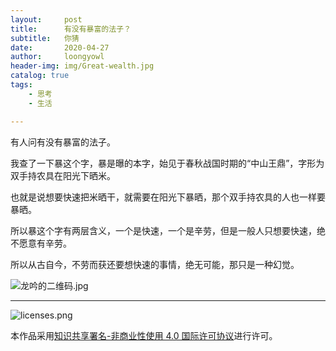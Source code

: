 ```yaml
---
layout:     post
title:      有没有暴富的法子？
subtitle:   你猜
date:       2020-04-27
author:     loongyowl
header-img: img/Great-wealth.jpg
catalog: true
tags:
    - 思考
    - 生活

---
```


有人问有没有暴富的法子。

我查了一下暴这个字，暴是曝的本字，始见于春秋战国时期的“中山王鼎”，字形为双手持农具在阳光下晒米。

也就是说想要快速把米晒干，就需要在阳光下暴晒，那个双手持农具的人也一样要暴晒。

所以暴这个字有两层含义，一个是快速，一个是辛劳，但是一般人只想要快速，绝不愿意有辛劳。

所以从古自今，不劳而获还要想快速的事情，绝无可能，那只是一种幻觉。

![龙吟的二维码.jpg](https://wg.isdot.net/api/un/img?key=user-upload/12123870/c93f436334fef4a1.jpg)

----

![licenses.png](https://wg.isdot.net/api/un/img?key=user-upload/12123870/d07ca65285ba7ca1.png)

本作品采用<a rel="license" href="http://creativecommons.org/licenses/by-nc/4.0/">知识共享署名-非商业性使用 4.0 国际许可协议</a>进行许可。